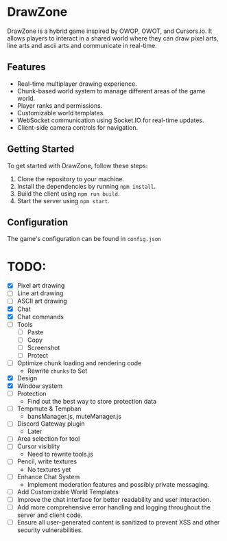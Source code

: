 # DrawZone

DrawZone is a hybrid game inspired by OWOP, OWOT, and Cursors.io. It allows players to interact in a shared world where they can draw pixel arts, line arts and ascii arts and communicate in real-time.

## Features

- Real-time multiplayer drawing experience.
- Chunk-based world system to manage different areas of the game world.
- Player ranks and permissions.
- Customizable world templates.
- WebSocket communication using Socket.IO for real-time updates.
- Client-side camera controls for navigation.

## Getting Started

To get started with DrawZone, follow these steps:

1. Clone the repository to your machine.
2. Install the dependencies by running `npm install`.
3. Build the client using `npm run build`.
4. Start the server using `npm start`.

## Configuration

The game's configuration can be found in `config.json`

# TODO:
- [x] Pixel art drawing
- [ ] Line art drawing
- [ ] ASCII art drawing
- [x] Chat
- [x] Chat commands
- [ ] Tools
  - [ ] Paste
  - [ ] Copy
  - [ ] Screenshot
  - [ ] Protect
- [ ] Optimize chunk loading and rendering code
  - Rewrite `chunks` to Set
- [x] Design
- [x] Window system
- [ ] Protection
  - Find out the best way to store protection data
- [ ] Tempmute & Tempban
  - bansManager.js, muteManager.js
- [ ] Discord Gateway plugin
  - Later
- [ ] Area selection for tool
- [ ] Cursor visiblity
  - Need to rewrite tools.js
- [ ] Pencil, write textures
  - No textures yet
- [ ] Enhance Chat System
  - Implement moderation features and possibly private messaging.
- [ ] Add Customizable World Templates
- [ ] Improve the chat interface for better readability and user interaction.
- [ ] Add more comprehensive error handling and logging throughout the server and client code.
- [ ] Ensure all user-generated content is sanitized to prevent XSS and other security vulnerabilities.